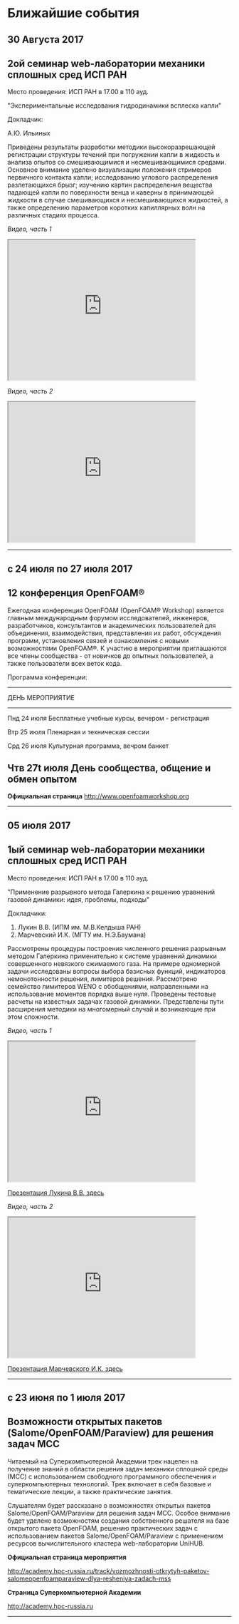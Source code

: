 Ближайшие события
=================

30 Августа 2017
----------------

2ой семинар web-лаборатории механики сплошных сред ИСП РАН
--------------------------------------------------------------------------

Место проведения: ИСП РАН в 17.00 в 110 ауд.

"Экспериментальные исследования гидродинамики всплеска капли"

Докладчик:

А.Ю. Ильиных

Приведены результаты разработки методики высокоразрешающей регистрации структуры течений при погружении 
капли в жидкость и анализа опытов со смешивающимися и несмешивающимися средами. Основное внимание уделено
 визуализации положения стримеров первичного контакта капли; исследованию углового распределения разлетающихся 
брызг; изучению картин распределения вещества падающей капли по поверхности венца и каверны в принимающей 
жидкости в случае смешивающихся и несмешивающихся жидкостей, а также определению параметров коротких 
капиллярных волн на различных стадиях процесса.

*Видео, часть 1*

<iframe width="420" height="315"
src="https://www.youtube.com/embed/yXL6UIEsCfs">
</iframe>

*Видео, часть 2*

<iframe width="420" height="315"
src="https://www.youtube.com/embed/E6B9cZkyMe0">
</iframe>

______________________________________________________________________________________________________________________

с 24 июля по 27 июля 2017
------------------------------

12 конференция OpenFOAM®
------------------------------

Ежегодная конференция OpenFOAM (OpenFOAM® Workshop) является главным международным форумом исследователей, инженеров,
разработчиков, консультантов и академических пользователей для объединения, взаимодействия, представления их работ,
обсуждения программ, установления связей и ознакомления с новыми возможностями OpenFOAM®. К участию в мероприятии
приглашаются все члены сообщества - от новичков до опытных пользователей, а также пользователи всех веток
кода.

Программа конференции:

--------------------------------------------
ДЕНЬ                 МЕРОПРИЯТИЕ
------------------- ------------------------
Пнд 24 июля         Бесплатные учебные курсы,
                    вечером - регистрация

Втр 25 июля         Пленарная и техническая сессии

Срд 26 июля         Культурная программа,
                    вечром банкет

Чтв 27t июля        День сообщества,
                    общение и обмен опытом
--------------------------------------------

**Официальная страница**
<http://www.openfoamworkshop.org>


______________________________________________________________________________________________________________________

05 июля 2017
------------

1ый семинар web-лаборатории механики сплошных сред ИСП РАН
----------------------------------------------------------

Место проведения: ИСП РАН в 17.00 в 110 ауд.

"Применение разрывного метода Галеркина к решению уравнений газовой динамики: идея, проблемы, подходы"

Докладчики:

1. Лукин В.В. (ИПМ им. М.В.Келдыша РАН)
2. Марчевский И.К. (МГТУ им. Н.Э.Баумана)

Рассмотрены процедуры построения численного решения разрывным методом Галеркина применительно к системе уравнений динамики 
совершенного невязкого сжимаемого газа. На примере одномерной задачи исследованы вопросы выбора базисных функций, индикаторов 
немонотонности решения, лимитеров решения. Рассмотрено семейство лимитеров WENO с обобщениями, направленными на использование 
моментов порядка выше нуля. Проведены тестовые расчеты на известных задачах газовой динамики. Представлены пути расширения 
методики на многомерный случай и возникающие при этом сложности.


*Видео, часть 1*

<iframe width="420" height="315"
src="https://www.youtube.com/embed/waQyDZqcIS0">
</iframe>

<a href="../Materials/__MCMSEMINAR/ispras17-Lukin.pdf"> Презентация Лукина В.В. здесь  </a>

*Видео, часть 2*

<iframe width="420" height="315"
src="https://www.youtube.com/embed/6SQOwr5Ctjc">
</iframe>

<a href="../Materials/__MCMSEMINAR/ispras17-Marchevsky.pdf"> Презентация Марчевского И.К. здесь  </a>

______________________________________________________________________________________________________________________


c 23 июня по 1 июля 2017
------------------------

Возможности открытых пакетов (Salome/OpenFOAM/Paraview) для решения задач МСС
-----------------------------------------------------------------------------

Читаемый на Суперкомпьютерной Академии трек нацелен на получение знаний в области решения задач механики сплошной среды (МСС) 
с использованием свободного программного обеспечения и суперкомпьютерных технологий. Трек включает в себя базовые и тематические 
лекции, а также практические занятия.

Слушателям будет рассказано о возможностях открытых пакетов Salome/OpenFOAM/Paraview для решения задач МСС.
Особое внимание будет уделено возможностям создания собственного решателя на базе открытого пакета OpenFOAM, решению практических
задач с использованием пакетов Salome/OpenFOAM/Paraview с применением ресурсов вычислительного кластера web-лаборатории UniHUB.

**Официальная страница мероприятия**

<http://academy.hpc-russia.ru/track/vozmozhnosti-otkrytyh-paketov-salomeopenfoamparaview-dlya-resheniya-zadach-mss>

**Страница Суперкомпьютерной Академии**

<http://academy.hpc-russia.ru>


______________________________________________________________________________________________________________________




